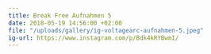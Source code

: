 ```yaml
---
title: Break Free Aufnahmen 5
date: 2018-05-19 14:56:00 +02:00
file: "/uploads/gallery/ig-voltagearc-aufnahmen-5.jpeg"
ig-url: https://www.instagram.com/p/Bdk4kRYBwmI/
---
```


